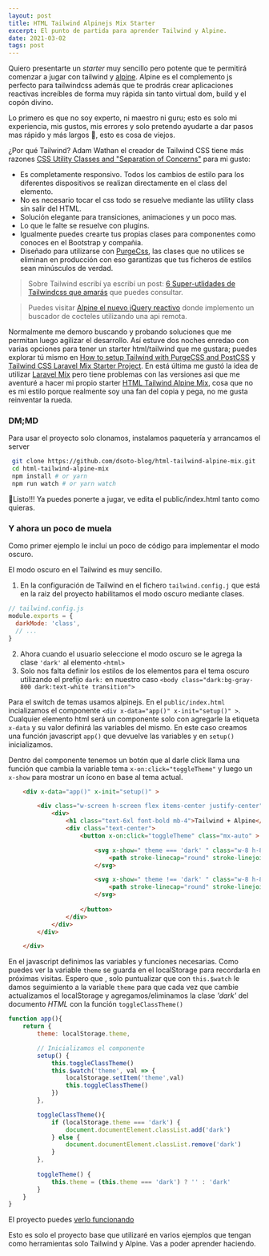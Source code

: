 ```yaml
---
layout: post
title: HTML Tailwind Alpinejs Mix Starter
excerpt: El punto de partida para aprender Tailwind y Alpine.
date: 2021-03-02
tags: post
---
```


Quiero presentarte un _starter_ muy sencillo pero potente que te permitirá comenzar a jugar con tailwind y [alpine](). Alpine es el complemento js perfecto para tailwindcss además que te prodrás crear aplicaciones reactivas increíbles de forma muy rápida sin tanto virtual dom, build y el copón divino.

Lo primero es que no soy experto, ni maestro ni guru; esto es solo mi experiencia, mis gustos, mis errores y solo pretendo ayudarte a dar pasos mas rápido y más largos 🚀, esto es cosa de viejos.

¿Por qué Tailwind? Adam Wathan el creador de Tailwind CSS tiene más razones [CSS Utility Classes and "Separation of Concerns"](https://adamwathan.me/css-utility-classes-and-separation-of-concerns/) para mi gusto:

* Es completamente responsivo. Todos los cambios de estilo para los diferentes dispositivos se realizan directamente en el class del elemento.
* No es necesario tocar el css todo se resuelve mediante las utility class sin salir del HTML.
* Solución elegante para transiciones, animaciones y un poco mas.
* Lo que le falte se resuelve con plugins.
* Igualmente puedes crearte tus propias clases para componentes como conoces en el Bootstrap y compañia.
* Diseñado para utilizarse con [PurgeCss](https://purgecss.com/), las clases que no utilices se eliminan en producción con eso garantizas que tus ficheros de estilos sean minúsculos de verdad.

>Sobre Tailwind escribí ya escribí un post: [6 Super-utlidades de Tailwindcss que amarás](/posts/6-super-utlidades-de-tailwindcss-que-amaras/) que puedes consultar. 

>Puedes visitar [Alpine el nuevo jQuery reactivo](/posts/alpine-example/) donde implemento un buscador de cocteles utilizando una api remota.

Normalmente me demoro buscando y probando soluciones que me permitan luego agilizar el desarrollo. Así  estuve dos noches enredao con varias opciones para tener un starter html/tailwind que me gustara; puedes explorar tú mismo en [How to setup Tailwind with PurgeCSS and PostCSS](https://flaviocopes.com/tailwind-setup/) y [Tailwind CSS Laravel Mix Starter Project](https://github.com/parfaitementweb/tailwind-mix-starter). En está última me gustó la idea de utilizar [Laravel Mix](https://laravel-mix.com/) pero tiene problemas con las versiones asi que me aventuré a hacer mi propio starter [HTML Tailwind Alpine Mix](https://github.com/dsoto-blog/html-tailwind-alpine-mix), cosa que no es mi estilo porque realmente soy una fan del copia y pega, no me gusta reinventar la rueda.


### DM;MD

Para usar el proyecto solo clonamos, instalamos paquetería y arrancamos el server

```bash
 git clone https://github.com/dsoto-blog/html-tailwind-alpine-mix.git
 cd html-tailwind-alpine-mix
 npm install # or yarn
 npm run watch # or yarn watch
```

🎉Listo!!! Ya puedes ponerte a jugar, ve edita el public/index.html tanto como quieras.

### Y ahora un poco de muela

Como primer ejemplo le incluí un poco de código para implementar el modo oscuro.

El modo oscuro en el Tailwind es muy sencillo. 

1. En la configuración de Tailwind en el fichero `tailwind.config.j` que está en la raiz del proyecto habilitamos el modo oscuro mediante clases.

```js
// tailwind.config.js
module.exports = {
  darkMode: 'class',
  // ...
}
```

2. Ahora cuando el usuario seleccione el modo oscuro se le agrega la clase `'dark'` al elemento `<html>`
3. Solo nos falta definir los estilos de los elementos para el tema oscuro utilizando el prefijo `dark:` en nuestro caso `<body class="dark:bg-gray-800 dark:text-white transition">`

Para el switch de temas usamos alpinejs. En el `public/index.html` incializamos el componente `<div x-data="app()" x-init="setup()" >`. Cualquier elemento html será un componente solo con agregarle la etiqueta `x-data` y su valor definirá las variables del mismo. En este caso creamos una función javascript `app()` que devuelve las variables y en `setup()` inicializamos. 

Dentro del componente tenemos un botón que al darle click llama una función que cambia la variable tema `x-on:click="toggleTheme"` y luego un `x-show` para mostrar un ícono en base al tema actual.

```html
    <div x-data="app()" x-init="setup()" >

        <div class="w-screen h-screen flex items-center justify-center">
            <div>
                <h1 class="text-6xl font-bold mb-4">Tailwind + Alpine</h1>
                <div class="text-center">
                    <button x-on:click="toggleTheme" class="mx-auto" >

                        <svg x-show=" theme === 'dark' " class="w-8 h-8" xmlns="http://www.w3.org/2000/svg" fill="none" viewBox="0 0 24 24" stroke="currentColor">
                            <path stroke-linecap="round" stroke-linejoin="round" stroke-width="2" d="M12 3v1m0 16v1m9-9h-1M4 12H3m15.364 6.364l-.707-.707M6.343 6.343l-.707-.707m12.728 0l-.707.707M6.343 17.657l-.707.707M16 12a4 4 0 11-8 0 4 4 0 018 0z" />
                        </svg>   

                        <svg x-show=" theme !== 'dark' " class="w-8 h-8" xmlns="http://www.w3.org/2000/svg" fill="none" viewBox="0 0 24 24" stroke="currentColor">
                            <path stroke-linecap="round" stroke-linejoin="round" stroke-width="2" d="M20.354 15.354A9 9 0 018.646 3.646 9.003 9.003 0 0012 21a9.003 9.003 0 008.354-5.646z" />
                        </svg> 
                        
                    </button>
                </div>        
            </div>
        </div>

    </div>
```

En el javascript definimos las variables y funciones necesarias. Como puedes ver la variable `theme` se guarda en el localStorage para recordarla en próximas visitas. Espero que , solo puntualizar que con `this.$watch` le damos seguimiento a la variable `theme` para que cada vez que cambie actualizamos el localStorage y agregamos/eliminamos la clase _'dark'_ del documento _HTML_ con la función `toggleClassTheme()`

```js
function app(){
    return {
        theme: localStorage.theme,

        // Inicializamos el componente 
        setup() {
            this.toggleClassTheme() 
            this.$watch('theme', val => {
                localStorage.setItem('theme',val)
                this.toggleClassTheme()
            })
        },

        toggleClassTheme(){
            if (localStorage.theme === 'dark') {
                document.documentElement.classList.add('dark')
            } else {
                document.documentElement.classList.remove('dark')
            }   
        },
        
        toggleTheme() {
            this.theme = (this.theme === 'dark') ? '' : 'dark'
        }
    }
}
```

El proyecto puedes [verlo funcionando](https://html-tailwind-alpine-starter.dsoto.dev/)
 
Esto es solo el proyecto base que utilizaré en varios ejemplos que tengan como herramientas solo Tailwind y Alpine. Vas a poder aprender haciendo.

